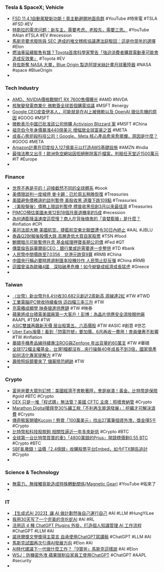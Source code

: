 ### Tesla & SpaceX; Vehicle
- [FSD 11.4.1自動駕駛新功能！竟主動避開地面鳥群](https://www.youtube.com/watch?v=UrIkLz5Plx0) #YouTube #特來電 #TSLA #FSD #EV
- [特斯拉的需求问题：新车主，需要考虑，老股东，需要三思。](https://www.youtube.com/watch?v=qJnJjefzFSM) #YouTube #Alan #TSLA #EV #recession
- [馬斯克要求廢除與 SEC 達成的推文稽核協議遭法庭駁回：這是你當年的選擇](https://www.techbang.com/posts/106286-musks-request-to-scrap-the-tweet-audit-agreement-with-the-sec) #Elon
- [燃油車延續販售有譜？Toyota首席科學家警告「強迫消費者購買電動車可能會造成反效果」](https://www.supermoto8.com/articles/11332) #Toyota #EV
- [貝佐斯奪 NASA 大單，Blue Origin 製造阿提米絲計畫月球著陸器](https://technews.tw/2023/05/20/nasa-selects-blue-origin-as-second-artemis-lunar-lander-provider/) #NASA #space #BlueOrigin
-
### Tech Industry
- [AMD、NVIDIA價格戰開打 RX 7600售價曝光](https://news.xfastest.com/amd/127994/amd-rx-7600-price/) #AMD #NVDA
- [核聚變發電商業化 微軟簽全球首個購電協議](https://www.epochtimes.com/b5/23/5/20/n14000723.htm) #MSFT #energy
- [Google CEO皮查伊本人，可能就是在AI上被微軟以及 OpenAI 搶佔先機的原因](https://www.techbang.com/posts/105959-google-insider-reveal-the-reasons-for-being-preempted-by) #GOOG #MSFT
- [微軟表示中國已批准該公司併購 Activision Blizzard 案](https://gnn.gamer.com.tw/detail.php?sn=250054) #MSFT #China
- [祖克伯今年身價暴漲440億美元 增幅居全球富豪之首](https://news.cnyes.com/news/id/5186230) #META
- [成長心態扼殺科技公司！Google、Meta 核心產品愈來愈擺爛，原因是什麼？](https://technews.tw/2023/05/20/big-techs-big-downgrade/) #GOOG #META
- [Amazon計畫在印度投入127億美元以打造AWS基礎設施](https://www.ithome.com.tw/news/156958) #AMZN #India
- [最強法務又出手！歐洲免空網站因拒絕刪除客戶檔案，判賠任天堂近1500萬元](https://www.techbang.com/posts/105587-nintendo-sued-the-european-network-for-providing-pirated-game) #IT #Europe
-
### Finance
- [世界不再是平的！迎接截然不同的全球體系](https://ctee.com.tw/bookstore/selection/863118.html) #book
- [美債限談判一度喊停 麥卡錫：已於周五稍晚恢復](https://news.cnyes.com/news/id/5186250) #Treasuries
- [美國避免債務違約談判暫停 美股收黑  道瓊下跌109點](https://www.chinatimes.com/realtimenews/20230520000726-260410) #Treasuries
- [〈美股盤後〉債務上限談判暫停 標普收黑但創3月以來最佳周](https://news.cnyes.com/news/id/5186218) #Treasuries
- [PIMCO預估美國未來12到18個月衰退機率約5成](https://m.cnyes.com/news/id/5185521) #recession
- [為何通膨降溫速度這麼慢？商人在背後搞鬼的「貪婪膨脹」是什麼？](https://technews.tw/2023/05/20/greedflation/) #inflation #CPI
- [美司法部大勝 美國航空、捷藍航空東北聯盟遭令30日內終止](https://news.cnyes.com/news/id/5186226) #AAL #JBLU
- [泰森Q2財報後股價大跌 高層逢低大買自家股票](https://news.cnyes.com/news/id/5186225) #TSN #food
- [鮑爾暗示可能暫停升息 基金經理押寶長期公司債](https://m.cnyes.com/news/id/5185931) #Fed #QT
- [傳葉倫告訴華爾街CEO：銀行業或許需要進一步整併](https://m.cnyes.com/news/id/5186232) #TD #bank
- [人民幣中間價跌至7.0356　兌港元跌穿9算](https://hk.on.cc/hk/bkn/cnt/finance/20230519/bkn-20230519095032579-0519_00842_001.html) #RMB #China
- [中國央行稱必要時將遏制匯率投機炒作 人民幣止貶反彈](https://m.cnyes.com/news/id/5185855) #China #RMB
- [這國曾淪為歐豬4國　深陷破產危機！如今蛻變成經濟成長猛虎](https://tw.nextapple.com/finance/20230520/0070ABCB94B5FD74F722F6E1E1895B3E) #Greece
-
### Taiwan
- [〈台幣〉新台幣升8.4分收30.682元創近2周新高 周線連2紅](https://news.cnyes.com/news/id/5185700) #TW #TWD
- [工業電腦IPC營收持續看俏 這四檔三率三升](https://m.cnyes.com/news/id/5183788) #TW
- [充電樁成顯學 映泰搶進供應鏈](https://ctee.com.tw/news/tech/866340.html) #TW #映泰
- [蘋果將成台積電美國廠第一大客戶！彭博：為晶片供應安全須放眼他廠](https://finance.technews.tw/2023/05/19/largest-customer/) #AAPL #TSM #TW
- [ASIC雙雄再飆新天價 居台股第五、六高價股](https://m.cnyes.com/news/id/5185699) #TW #ASIC #創意 #世芯
- [Uber Eats漲價！看到「閃電符號」要加價，6月再收一費用！會員優惠不影響](https://www.techbang.com/posts/106229-uber-eats-price-increase-if-you-see-the-lightning-bolt-symbol) #TW #inflation
- [華碩手機產品線持續專注ROG與Zenfone 年出貨量約60萬支](https://www.sogi.com.tw/articles/asus/6259806) #TW #華碩
- [全球172檔主權基金，台灣1檔都沒有…央行操盤40年成長不到3倍，國家資產如何活化專家提解方](https://news.cnyes.com/news/id/5185464) #TW
- [壽險照妖鏡要來了 儲蓄險恐絕跡](https://ctee.com.tw/news/insurance/866224.html) #TW
-
### Crypto
- [富爸爸要大眾別幻想：美國經濟不會軟著陸，會是崩潰！黃金、比特幣是保險](https://www.blocktempo.com/rich-dad-poor-dad-author-warns-us-economy-is-falling/) #gold #BTC #Crypto
- [DEX 只是一堆「程式碼」無法管？美國 CFTC 主席：照樣會納管](https://blockcast.it/2023/05/19/cftc-chair-says-dex-will-be-regulated-even-if-they-are-just-code/) #Crypto
- [Marathon Digital嗆拜登30%礦工稅「不利再生能源發展」：挖礦才可解決浪費](https://www.blocktempo.com/marathon-digital-says-30-percentage-tax-rate-will-not-promote-renewable-energy/) #Crypto
- [傳奇駭客開嗆Kucoin！懸賞「100萬美元」找出27萬筆個資外洩，獎金僅5千](https://www.blocktempo.com/corben-leo-got-irritated-with-kucoin-1m-dollars-loophole-bounty/) #Crypto
- [比特幣和科技股脫鉤 相關性逼近一年多來新低](https://news.cnyes.com/news/id/5186249) #Crypto #BTC
- [全球第一台比特幣買賣的車》「4800萬鎂的Prius」現競標價剩0.55 BTC](https://www.blocktempo.com/48-million-bitcoin-car-top-bid-only-worth-15k/) #Crypto #BTC
- [SBF亂撒錢！溢價「2.4億鎂」收購股票平台Embed，如今FTX開告追討](https://www.blocktempo.com/ftx-pursues-244m-clawback-from-wildly-inflated-embed-acquisition-deal/) #Crypto
-
### Science & Technology
- [無電力、無接觸竟能造成特殊轉動關係(Magnetic Gear)](https://www.youtube.com/watch?v=INaFP1hsfwM) #YouTube #佑來了
-
### IT
- [【生成式AI 2023】讓 AI 做計劃然後自己運行自己](https://www.youtube.com/watch?v=eQNADlR0jSs) #AI #LLM #HungYiLee
- [我用30天写了一个完美的贪吃蛇AI](https://www.youtube.com/watch?v=jTVMxJBtmFs) #AI #RL
- [活用這 4 種 ChatGPT Plugins 外掛，打造個人知識管理 AI 工作流程](https://www.playpcesor.com/2023/05/4-chatgpt-plugins-ai.html) #ChatGPT #LLM #AI
- [諾貝爾獎文學獎得主莫言 自承使用ChatGPT寫講稿](https://today.line.me/tw/v2/article/YaeQloB) #ChatGPT #LLM #AI
- [馬斯克試圖再次引導AI發展方向](https://theinitium.com/article/20230520-wsj-elon-musk-tries-to-direct-ai-again/) #Elon #AI
- [AI時代建議下一代做什麼工作？「9寶爸」馬斯克這樣說](https://tw.nextapple.com/finance/20230519/7CA0903688B1BCF0E00B5AE0996F0B03) #AI #Elon
- [WSJ：防機密外洩 蘋果限制自家員工使用ChatGPT](https://news.cnyes.com/news/id/5184661) #ChatGPT #AAPL #security
-